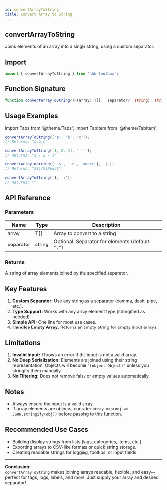 ```yaml
---
id: convertArrayToString
title: Convert Array to String
---
```


## convertArrayToString

Joins elements of an array into a single string, using a custom separator.

## Import

```typescript
import { convertArrayToString } from 'nhb-toolbox';
```

## Function Signature

```typescript
function convertArrayToString<T>(array: T[],  separator?: string): string
```

## Usage Examples

import Tabs from '@theme/Tabs';
import TabItem from '@theme/TabItem';

<Tabs>
<TabItem value="Default Separator" label="Default Separator">

```typescript
convertArrayToString(['a', 'b', 'c']);
// Returns: "a,b,c"
```

</TabItem>
<TabItem value="Custom Separator" label="Custom Separator">

```typescript
convertArrayToString([1, 2, 3], ' - ');
// Returns: "1 - 2 - 3"
```

</TabItem>
<TabItem value="Pipe Separator" label="Pipe Separator">

```typescript
convertArrayToString(['JS', 'TS', 'React'], '|');
// Returns: "JS|TS|React"
```

</TabItem>
<TabItem value="Empty Array" label="Empty Array">

```typescript
convertArrayToString([], ';');
// Returns: ""
```

</TabItem>
</Tabs>

## API Reference

### Parameters

| Name      | Type     | Description                                                    |
|-----------|----------|----------------------------------------------------------------|
| array     | T[]      | Array to convert to a string                                   |
| separator | string   | Optional. Separator for elements (default: `","`)              |

### Returns

A string of array elements joined by the specified separator.

## Key Features

1. **Custom Separator:** Use any string as a separator (comma, dash, pipe, etc.).
2. **Type Support:** Works with any array element type (stringified as needed).
3. **Simple API:** One line for most use cases.
4. **Handles Empty Array:** Returns an empty string for empty input arrays.

## Limitations

1. **Invalid Input:** Throws an error if the input is not a valid array.
2. **No Deep Serialization:** Elements are joined using their string representation. Objects will become `"[object Object]"` unless you stringify them manually.
3. **No Filtering:** Does not remove falsy or empty values automatically.

## Notes

- Always ensure the input is a valid array.
- If array elements are objects, consider `array.map(obj => JSON.stringify(obj))` before passing to this function.

## Recommended Use Cases

- Building display strings from lists (tags, categories, items, etc.).
- Exporting arrays to CSV-like formats or quick string storage.
- Creating readable strings for logging, tooltips, or input fields.

---

**Conclusion:**  
`convertArrayToString` makes joining arrays readable, flexible, and easy—perfect for tags, logs, labels, and more. Just supply your array and desired separator!
